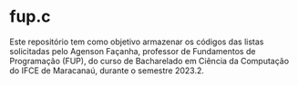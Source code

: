 # fup.c
Este repositório tem como objetivo armazenar os códigos das listas solicitadas pelo Agenson Façanha, professor de Fundamentos de Programação (FUP), do curso de Bacharelado em Ciência da Computação do IFCE de Maracanaú, durante o semestre 2023.2.
